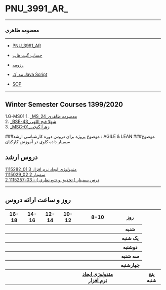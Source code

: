 # PNU_3991_AR_
---------
### معصومه طاهری
 
---
-  [PNU_3991_AR](https://github.com/taherimasoomeh475/PNU_3991_AR_.git)
- [حساب گیت هاب](https://github.com/abouhamze-fahime)

- [رزومه](https://taherimasoomeh475.github.io/)

- [مدرک Java Script](https://github.com/taherimasoomeh475/PNU_3991_AR_/blob/main/cert-1024-20270956.pdf)
- [SOP](https://github.com/taherimasoomeh475/PNU_3991_AR_/blob/main/sop.pdf)

------------------
## Winter Semester Courses 1399/2020


1.G-MS01
    1. [_MS_معصومه طاهری_24](https://github.com/AliRazavi-edu/PNU_3991/tree/master/_MSc/SoftwareDevelopmentMethodologies/24_%D9%85%D8%B9%D8%B5%D9%88%D9%85%D9%87%20%D8%B7%D8%A7%D9%87%D8%B1%D9%8A)    
    2. [_BSE-43_شهلا فتح اللهی](https://github.com/AliRazavi-edu/PNU_3991/tree/master/_BSc/Theory-of-Languages-and-Machines/_1115157_02/43_%D8%B4%D9%87%D9%84%D8%A7%20%D9%81%D8%AA%D8%AD%20%D8%A7%D9%84%D9%87%D9%8A)    
    3. [_MSC-01_زهرا گنجی](https://github.com/AliRazavi-edu/PNU_3991/tree/master/_MSc/AdvancedSoftwareEngineering/01_%D8%B2%D9%87%D8%B1%D8%A7%20%D8%A7%D8%A8%D8%B1%D8%A7%D9%87%D9%8A%D9%85%D9%8A%20%D9%83%D9%86%D8%AF%D8%AC%D9%8A)    
    
 

###موضوع پروژه برای دروس دوره کارشناسی ارشد : AGILE & LEAN
###موضوع سمینار داده کاوی در آموزش کارکنان 

 

## دروس ارشد

[1115282_01	متدولوژي ايجاد نرم افزار	3](https://github.com/saharzeinivand/PNU_3991_AR/tree/main/SoftwareDevelopmentMethodologies)
<br>
[1115029_02	سمينار	2](https://github.com/saharzeinivand/PNU_3991_AR/tree/main/MscSeminar-1)
<br>
[درس سمينار ( تحقيق و تتبع نظري ) - 03-1115257	2](https://github.com/AliRazavi-edu/PNU_3991/tree/master/_MSc/MscSeminar-2)


--------------
## روز و ساعت ارائه دروس

<table style="width:100%">
  <tr>
    <th >16-18</th>
    <th >14-16</th>
    <th >12-14</th>
    <th>10-12</th>
    <th>8-10</th>
    <th>روز</th>
  </tr>
  <tr>
    <th ></th>
    <th ></th>
    <th ></th>
    <th></th>
    <th></th>
    <th>شنبه</th>
  </tr>
   <tr>
    <th ></th>
    <th ></th>
    <th></th>
    <th></th>
    <th ></th>
    <th>یک شنبه</th>
  </tr>
   <tr>
     <th ></th>
     <th ></th>
     <th></th>
     <th></th>
    <th ></th>   
    <th>دوشنبه</th>
  </tr>
   <tr>
    <th ></th>
    <th ></th>
    <th></th>
    <th></th>
    <th ></th>
    <th>سه شنبه</th>
  </tr>
   <tr>
    <th ></th>
    <th ></th>
    <th></th>
    <th></th>
     <th ></th>
    <th>چهارشنبه</th>
  </tr>
   <tr>
    <th ></th>
     <th ></th>
     <th ></th>
     <th><th><a  href="https://github.com/AliRazavi-edu/PNU_3991/tree/master/_MSc/SoftwareDevelopmentMethodologies">متدولوژی ایجاد نرم افزار</a></th></th>
    <th></th>
    <th>پنج شنبه</th>
  </tr>
</table>
